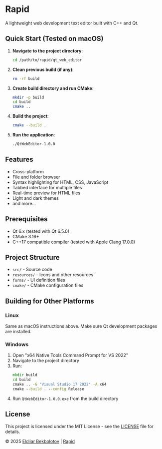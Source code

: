 # Rapid

A lightweight web development text editor built with C++ and Qt.

## Quick Start (Tested on macOS)

1. **Navigate to the project directory**:
   ```bash
   cd /path/to/rapid/qt_web_editor
   ```

2. **Clean previous build (if any)**:
   ```bash
   rm -rf build
   ```

3. **Create build directory and run CMake**:
   ```bash
   mkdir -p build
   cd build
   cmake ..
   ```

4. **Build the project**:
   ```bash
   cmake --build .
   ```

5. **Run the application**:
   ```bash
   ./QtWebEditor-1.0.0
   ```

## Features

- Cross-platform
- File and folder browser
- Syntax highlighting for HTML, CSS, JavaScript
- Tabbed interface for multiple files
- Real-time preview for HTML files
- Light and dark themes
- and more...

## Prerequisites

- Qt 6.x (tested with Qt 6.5.0)
- CMake 3.16+
- C++17 compatible compiler (tested with Apple Clang 17.0.0)

## Project Structure

- `src/` - Source code
- `resources/` - Icons and other resources
- `forms/` - UI definition files
- `cmake/` - CMake configuration files

## Building for Other Platforms

### Linux

Same as macOS instructions above. Make sure Qt development packages are installed.

### Windows

1. Open "x64 Native Tools Command Prompt for VS 2022"
2. Navigate to the project directory
3. Run:
   ```cmd
   mkdir build
   cd build
   cmake .. -G "Visual Studio 17 2022" -A x64
   cmake --build . --config Release
   ```
4. Run `QtWebEditor-1.0.0.exe` from the build directory

## License

This project is licensed under the MIT License - see the [LICENSE](LICENSE) file for details.

© 2025 [Eldiiar Bekbolotov](https://github.com/eldiiarbekbolotov) | [Rapid](https://github.com/eldiiarbekbolotov/rapid)